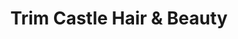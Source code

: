 ---
title: "Trim Castle Hair & Beauty"
url: /trim/trim-castle-hair-and-beauty/
shop: hairdresser
---